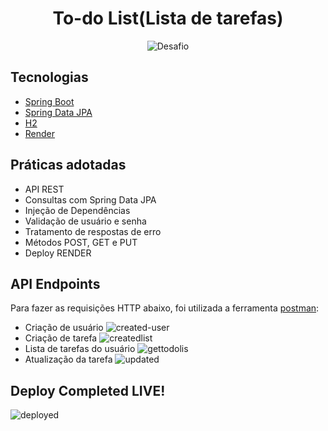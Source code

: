 <h1 align="center">
  To-do List(Lista de tarefas)
</h1>

<p align="center">
 <img src="https://img.shields.io/static/v1?label=Tipo&message=Desafio&color=8257E5&labelColor=000000" alt="Desafio" />
</p>


## Tecnologias

- [Spring Boot](https://spring.io/projects/spring-boot)
- [Spring Data JPA](https://spring.io/projects/spring-data-jpa)
- [H2](https://mvnrepository.com/artifact/com.h2database/h2)
- [Render](https://render.com)



## Práticas adotadas
- API REST
- Consultas com Spring Data JPA
- Injeção de Dependências
- Validação de usuário e senha
- Tratamento de respostas de erro
- Métodos POST, GET e PUT
- Deploy RENDER


## API Endpoints

Para fazer as requisições HTTP abaixo, foi utilizada a ferramenta [postman](https://www.postman.com/downloads/):

- Criação de usuário
  ![created-user](https://github.com/mfarias25/rocketseat-todolist/assets/60070072/a1961df3-ba15-48b1-943b-377681f18a56)
- Criação de tarefa
  ![createdlist](https://github.com/mfarias25/rocketseat-todolist/assets/60070072/db661b6c-0119-4093-b812-7380fb902be2)
- Lista de tarefas do usuário
 ![gettodolis](https://github.com/mfarias25/rocketseat-todolist/assets/60070072/0dbbff66-162e-4774-9f0d-acfac5e19ae1)
- Atualização da tarefa
  ![updated](https://github.com/mfarias25/rocketseat-todolist/assets/60070072/83f7b00f-b631-49e4-ae55-836f8ee7815f)
## Deploy Completed LIVE!
![deployed](https://github.com/mfarias25/rocketseat-todolist/assets/60070072/87d15590-9624-4684-972d-1adb420b1695)


